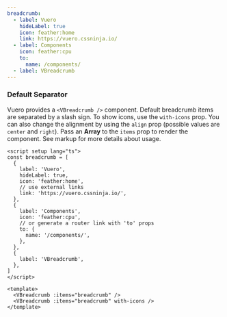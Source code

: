 ```yaml
---
breadcrumb:
  - label: Vuero
    hideLabel: true
    icon: feather:home
    link: https://vuero.cssninja.io/
  - label: Components
    icon: feather:cpu
    to:
      name: /components/
  - label: VBreadcrumb
---
```


### Default Separator

Vuero provides a `<VBreadcrumb />` component.
Default breadcrumb items are separated by a slash sign.
To show icons, use the `with-icons` prop. You can also change the alignment
by using the `align` prop (possible values are `center` and `right`).
Pass an **Array** to the `items` prop to render the component.
See markup for more details about usage.

<!--code-->

```vue
<script setup lang="ts">
const breadcrumb = [
  {
    label: 'Vuero',
    hideLabel: true,
    icon: 'feather:home',
    // use external links
    link: 'https://vuero.cssninja.io/',
  },
  {
    label: 'Components',
    icon: 'feather:cpu',
    // or generate a router link with 'to' props
    to: {
      name: '/components/',
    },
  },
  {
    label: 'VBreadcrumb',
  },
]
</script>

<template>
  <VBreadcrumb :items="breadcrumb" />
  <VBreadcrumb :items="breadcrumb" with-icons />
</template>
```

<!--/code-->

<!--example-->

<div>
  <VBreadcrumb :items="frontmatter.breadcrumb" />
  <VBreadcrumb :items="frontmatter.breadcrumb" with-icons />
</div>

<!--/example-->
